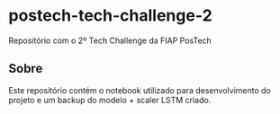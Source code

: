 # postech-tech-challenge-2
Repositório com o 2º Tech Challenge da FIAP PosTech

## Sobre
Este repositório contém o notebook utilizado para desenvolvimento do projeto e um backup do modelo + scaler LSTM criado.
